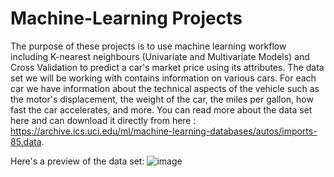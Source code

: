 # Machine-Learning Projects 
The purpose of these projects is to use machine learning workflow including K-nearest neighbours (Univariate and Multivariate Models) and Cross Validation to predict a car's market price using its attributes. The data set we will be working with contains information on various cars. For each car we have information about the technical aspects of the vehicle such as the motor's displacement, the weight of the car, the miles per gallon, how fast the car accelerates, and more. You can read more about the data set here and can download it directly from here : https://archive.ics.uci.edu/ml/machine-learning-databases/autos/imports-85.data. 

Here's a preview of the data set:
![image](https://user-images.githubusercontent.com/70590131/114993532-e6734200-9e69-11eb-99a2-6203ab79952c.png)
